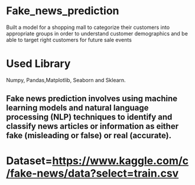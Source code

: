 # Fake_news_prediction
Built a model for a shopping mall to categorize their customers into appropriate groups in order to understand customer demographics and be able to target right customers for future sale events
# Used Library
Numpy, Pandas,Matplotlib, Seaborn and Sklearn.
## Fake news prediction involves using machine learning models and natural language processing (NLP) techniques to identify and classify news articles or information as either fake (misleading or false) or real (accurate).
# Dataset=https://www.kaggle.com/c/fake-news/data?select=train.csv
